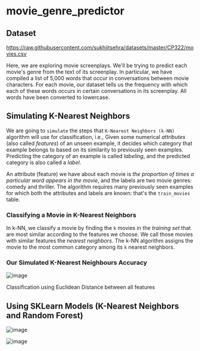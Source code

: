 # movie_genre_predictor

## Dataset

https://raw.githubusercontent.com/sukhjitsehra/datasets/master/CP322/movies.csv

Here, we are exploring movie screenplays. We'll be trying to predict each movie's genre from the text of its screenplay. In particular, we have compiled a list of 5,000 words that occur in conversations between movie characters. For each movie, our dataset tells us the frequency with which each of these words occurs in certain conversations in its screenplay. All words have been converted to lowercase.

## Simulating K-Nearest Neighbors

We are going to `simulate` the steps that `K-Nearest Neighbors (k-NN)` algorithm will use for classification, i.e.,  Given some numerical *attributes* (also called *features*) of an unseen example, it decides which category that example belongs to based on its similarity to previously seen examples. Predicting the category of an example is called *labeling*, and the predicted category is also called a *label*.

An attribute (feature) we have about each movie is *the proportion of times a particular word appears in the movie*, and the labels are two movie genres: comedy and thriller.  The algorithm requires many previously seen examples for which both the attributes and labels are known: that's the `train_movies` table.

### Classifying a Movie in K-Nearest Neighbors

In k-NN, we classify a movie by finding the `k` movies in the *training set* that are most similar according to the features we choose. We call those movies with similar features the *nearest neighbors*.  The k-NN algorithm assigns the movie to the most common category among its `k` nearest neighbors.

### Our Simulated K-Nearest Neighbours Accuracy

![image](https://user-images.githubusercontent.com/57271684/224519060-109ca0d6-9ffd-4795-b7cc-a01bcca3cc02.png)

Classification using Euclidean Distance between all features

## Using SKLearn Models (K-Nearest Neighbors and Random Forest)

![image](https://user-images.githubusercontent.com/57271684/224519030-48117d52-9abd-4010-b04c-67fba9631676.png)

![image](https://user-images.githubusercontent.com/57271684/224519035-6ad92f95-b6bd-4e0b-a02a-70cb6a521bec.png)

